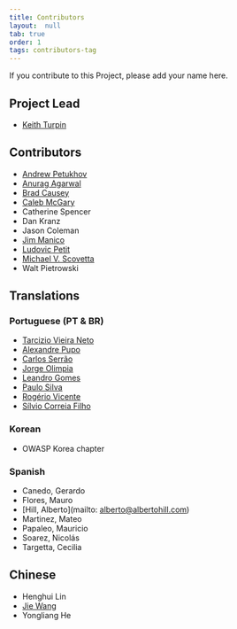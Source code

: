 ```yaml
---
title: Contributors
layout:  null
tab: true
order: 1
tags: contributors-tag
---
```


If you contribute to this Project, please add your name here.

## Project Lead

* [Keith Turpin](mailto:Keith.Turpin@owasp.org)

## Contributors

* [Andrew Petukhov](mailto:petand@lvk.cs.msu.su)
* [Anurag Agarwal](mailto:anurag.agarwal@yahoo.com)
* [Brad Causey](mailto:bradcausey@owasp.org)
* [Caleb McGary](mailto:Caleb.mcgary@gmail.com)
* Catherine Spencer
* Dan Kranz
* Jason Coleman
* [Jim Manico](mailto:jim.manico@owasp.org)
* [Ludovic Petit](mailto:ludovic.petit@owasp.org)
* [Michael V. Scovetta](mailto:michael.scovetta@gmail.com)
* Walt Pietrowski

## Translations

### Portuguese (PT & BR)

* [Tarcizio Vieira Neto](mailto:tarciziovn@gmail.com)
* [Alexandre Pupo](mailto:alexandrepupo@yahoo.com.br)
* [Carlos Serrão](mailto:carlos.serrao@owasp.org)
* [Jorge Olimpia](mailto:jorgeolimpia@gmail.com)
* [Leandro Gomes](mailto:leandrock@gmail.com)
* [Paulo Silva](mailto:me@pauloasilva.com)
* [Rogério Vicente](mailto:rogeriopvl@gmail.com)
* [Sílvio Correia Filho](mailto:silviofilhosf@gmail.com)

### Korean

* OWASP Korea chapter

### Spanish

* Canedo, Gerardo
* Flores, Mauro
* [Hill, Alberto](mailto: alberto@albertohill.com)
* Martinez, Mateo
* Papaleo, Mauricio
* Soarez, Nicolás
* Targetta, Cecilia

## Chinese

* Henghui Lin
* [Jie Wang](mailto:wangj@owasp.org.cn)
* Yongliang He
